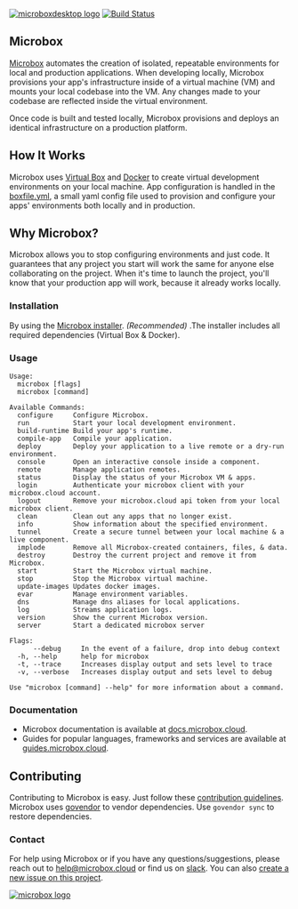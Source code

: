 [![microboxdesktop logo](http://assets.microbox.rocks/readme-headers/microboxdesktop.png)](http://microbox.cloud/open-source#microboxdesktop)
[![Build Status](https://travis-ci.org/mu-box/microbox.svg)](https://travis-ci.org/mu-box/microbox)

## Microbox

[Microbox](https://microbox.cloud/) automates the creation of isolated, repeatable environments for local and production applications. When developing locally, Microbox provisions your app's infrastructure inside of a virtual machine (VM) and mounts your local codebase into the VM. Any changes made to your codebase are reflected inside the virtual environment.

Once code is built and tested locally, Microbox provisions and deploys an identical infrastructure on a production platform.


## How It Works

Microbox uses [Virtual Box](http://virtualbox.org) and [Docker](https://www.docker.com/) to create virtual development environments on your local machine. App configuration is handled in the [boxfile.yml](https://docs.microbox.cloud/boxfile/), a small yaml config file used to provision and configure your apps' environments both locally and in production.


## Why Microbox?

Microbox allows you to stop configuring environments and just code. It guarantees that any project you start will work the same for anyone else collaborating on the project. When it's time to launch the project, you'll know that your production app will work, because it already works locally.


### Installation

By using the [Microbox installer](https://microbox.cloud/download). *(Recommended)* .The installer includes all required dependencies (Virtual Box & Docker).


### Usage

```
Usage:
  microbox [flags]
  microbox [command]

Available Commands:
  configure     Configure Microbox.
  run           Start your local development environment.
  build-runtime Build your app's runtime.
  compile-app   Compile your application.
  deploy        Deploy your application to a live remote or a dry-run environment.
  console       Open an interactive console inside a component.
  remote        Manage application remotes.
  status        Display the status of your Microbox VM & apps.
  login         Authenticate your microbox client with your microbox.cloud account.
  logout        Remove your microbox.cloud api token from your local microbox client.
  clean         Clean out any apps that no longer exist.
  info          Show information about the specified environment.
  tunnel        Create a secure tunnel between your local machine & a live component.
  implode       Remove all Microbox-created containers, files, & data.
  destroy       Destroy the current project and remove it from Microbox.
  start         Start the Microbox virtual machine.
  stop          Stop the Microbox virtual machine.
  update-images Updates docker images.
  evar          Manage environment variables.
  dns           Manage dns aliases for local applications.
  log           Streams application logs.
  version       Show the current Microbox version.
  server        Start a dedicated microbox server

Flags:
      --debug     In the event of a failure, drop into debug context
  -h, --help      help for microbox
  -t, --trace     Increases display output and sets level to trace
  -v, --verbose   Increases display output and sets level to debug

Use "microbox [command] --help" for more information about a command.
```


### Documentation

- Microbox documentation is available at [docs.microbox.cloud](https://docs.microbox.cloud/).
- Guides for popular languages, frameworks and services are available at [guides.microbox.cloud](http://guides.microbox.cloud).


## Contributing

Contributing to Microbox is easy. Just follow these [contribution guidelines](https://docs.microbox.cloud/contributing/).
Microbox uses [govendor](https://github.com/kardianos/govendor#the-vendor-tool-for-go) to vendor dependencies. Use `govendor sync` to restore dependencies.


### Contact

For help using Microbox or if you have any questions/suggestions, please reach out to help@microbox.cloud or find us on [slack](https://slack.microbox.rocks/). You can also [create a new issue on this project](https://github.com/mu-box/microbox/issues/new).

[![microbox logo](http://assets.microbox.rocks/open-src/microbox-open-src.png)](https://microbox.cloud/open-source/)
